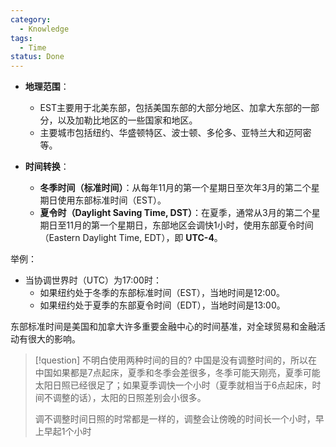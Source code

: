 ```yaml
---
category:
  - Knowledge
tags:
  - Time
status: Done
---
```

- **地理范围**：
	- EST主要用于北美东部，包括美国东部的大部分地区、加拿大东部的一部分，以及加勒比地区的一些国家和地区。
	- 主要城市包括纽约、华盛顿特区、波士顿、多伦多、亚特兰大和迈阿密等。

- **时间转换**：
	 - **冬季时间（标准时间）**：从每年11月的第一个星期日至次年3月的第二个星期日使用东部标准时间（EST）。
	- **夏令时（Daylight Saving Time, DST）**：在夏季，通常从3月的第二个星期日至11月的第一个星期日，东部地区会调快1小时，使用东部夏令时间（Eastern Daylight Time, EDT），即 **UTC-4**。

 举例：
- 当协调世界时（UTC）为17:00时：
	- 如果纽约处于冬季的东部标准时间（EST），当地时间是12:00。
	- 如果纽约处于夏季的东部夏令时间（EDT），当地时间是13:00。

东部标准时间是美国和加拿大许多重要金融中心的时间基准，对全球贸易和金融活动有很大的影响。

>[!question] 不明白使用两种时间的目的?
>中国是没有调整时间的，所以在中国如果都是7点起床，夏季和冬季会差很多，冬季可能天刚亮，夏季可能太阳日照已经很足了；如果夏季调快一个小时（夏季就相当于6点起床，时间不调整的话），太阳的日照差别会小很多。
>
>调不调整时间日照的时常都是一样的，调整会让傍晚的时间长一个小时，早上早起1个小时


